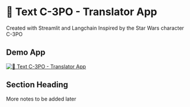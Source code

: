 # 🤖 Text C-3PO - Translator App 

Created with Streamlit and Langchain
Inspired by the Star Wars character C-3PO

## Demo App
[![🤖 Text C-3PO - Translator App](https://static.streamlit.io/badges/streamlit_badge_black_white.svg)](https://text-c3po.streamlit.app/)


## Section Heading

More notes to be added later

